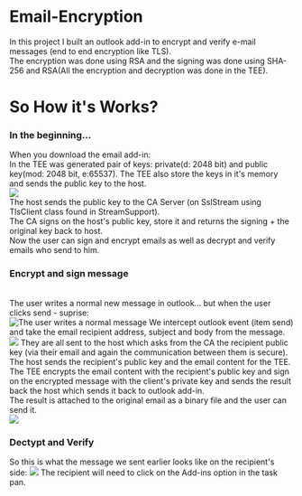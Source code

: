 # Email-Encryption
  In this project I built an outlook add-in to encrypt and verify e-mail messages (end to end encryption like TLS).</br>
  The encryption was done using RSA and the signing was done using SHA-256 and RSA(All the encryption and decryption was done in the TEE).</br>
<h1>So How it's Works?</h1>
<h3>In the beginning...</h3>
When you download the email add-in:</br>
In the TEE was generated pair of keys: private(d: 2048 bit) and public key(mod: 2048 bit, e:65537). The TEE also store the keys in it's memory and sends the public key to the host.</br>
<img src="https://user-images.githubusercontent.com/72938168/182718570-219bba3c-8160-4224-bbd7-9ba1fafbd8f4.png"></br>
The host sends the public key to the CA Server (on SslStream using TlsClient class found in StreamSupport).</br>
The CA signs on the host's public key, store it and returns the signing + the original key back to host.</br>
Now the user can sign and encrypt emails as well as decrypt and verify emails who send to him.</br>
<h3>Encrypt and sign message</h3></br>
The user writes a normal new message in outlook... but when the user clicks send - suprise:</br>
<img src="https://user-images.githubusercontent.com/72938168/182726179-95cc0e61-a64f-4768-978f-ac11bcdaaa98.png" title="The user writes a normal message">
We intercept outlook event (item send) and take the email recipient address, subject and body from the message.</br>
<img src="https://user-images.githubusercontent.com/72938168/182722046-9ab8f607-e6a6-4079-b811-2e420941e458.png">
<!-- img src="https://user-images.githubusercontent.com/72938168/182726179-95cc0e61-a64f-4768-978f-ac11bcdaaa98.png" -->
They are all sent to the host which asks from the CA the recipient public key (via their email and again the communication between them is secure).</br>
The host sends the recipient's public key and the email content for the TEE. The TEE encrypts the email content with the recipient's public key and sign on the encrypted message with the client's private key and sends the result back the host which sends it back to outlook add-in.</br>
The result is attached to the original email as a binary file and the user can send it.</br>
<img src="https://user-images.githubusercontent.com/72938168/182726424-72062992-5ff7-4190-88b2-066776670d5c.png">
<h3>Dectypt and Verify</h3>
So this is what the message we sent earlier looks like on the recipient's side:
<img src="https://user-images.githubusercontent.com/72938168/182726807-95fbdb2d-eb80-462b-b17e-429c81d9d0ce.png">
The recipient will need to click on the Add-ins option in the task pan.</br>














  
